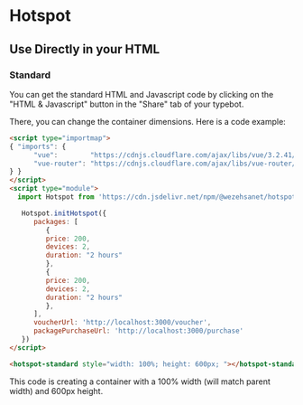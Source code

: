 # Hotspot

## Use Directly in your HTML

### Standard

You can get the standard HTML and Javascript code by clicking on the "HTML & Javascript" button in the "Share" tab of your typebot.

There, you can change the container dimensions. Here is a code example:

```html
<script type="importmap">
{ "imports": {
      "vue":        "https://cdnjs.cloudflare.com/ajax/libs/vue/3.2.41/vue.esm-browser.prod.js",
      "vue-router": "https://cdnjs.cloudflare.com/ajax/libs/vue-router/4.1.5/vue-router.esm-browser.min.js"
} }
</script>
<script type="module">
  import Hotspot from 'https://cdn.jsdelivr.net/npm/@wezehsanet/hotspot-js@0.0.1/lib/web.js'

   Hotspot.initHotspot({
      packages: [
         {
         price: 200,
         devices: 2,
         duration: "2 hours"
         },
         {
         price: 200,
         devices: 2,
         duration: "2 hours"
         },
      ],
      voucherUrl: 'http://localhost:3000/voucher',
      packagePurchaseUrl: 'http://localhost:3000/purchase'
   })
</script>

<hotspot-standard style="width: 100%; height: 600px; "></hotspot-standard>
```

This code is creating a container with a 100% width (will match parent width) and 600px height.
